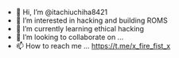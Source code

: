 - 👋 Hi, I’m @itachiuchiha8421
- 👀 I’m interested in hacking and building ROMS
- 🌱 I’m currently learning ethical hacking
- 💞️ I’m looking to collaborate on ...
- 📫 How to reach me ...
https://t.me/x_fire_fist_x

<!---
itachiuchiha8421/itachiuchiha8421 is a ✨ special ✨ repository because its `README.md` (this file) appears on your GitHub profile.
You can click the Preview link to take a look at your changes.
--->
